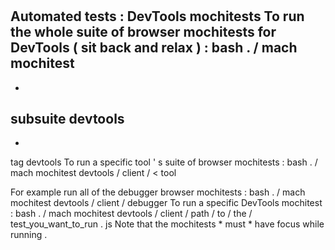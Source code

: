 #
Automated
tests
:
DevTools
mochitests
To
run
the
whole
suite
of
browser
mochitests
for
DevTools
(
sit
back
and
relax
)
:
bash
.
/
mach
mochitest
-
-
subsuite
devtools
-
-
tag
devtools
To
run
a
specific
tool
'
s
suite
of
browser
mochitests
:
bash
.
/
mach
mochitest
devtools
/
client
/
<
tool
>
For
example
run
all
of
the
debugger
browser
mochitests
:
bash
.
/
mach
mochitest
devtools
/
client
/
debugger
To
run
a
specific
DevTools
mochitest
:
bash
.
/
mach
mochitest
devtools
/
client
/
path
/
to
/
the
/
test_you_want_to_run
.
js
Note
that
the
mochitests
*
must
*
have
focus
while
running
.
